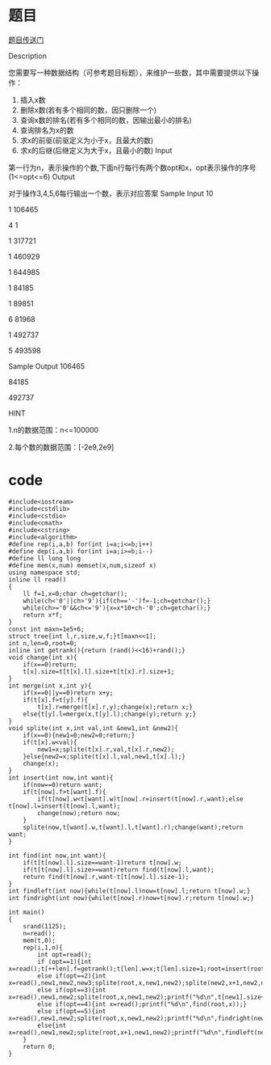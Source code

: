 ﻿---
tags: 
 - 知识学习
grammar_cjkRuby: true
catalog: true
layout:  post
header-img: "img/header/P7.jpg"
preview-img: "/img/preview/P47.jpg"
---
# 题目

[题目传送门](http://www.lydsy.com/JudgeOnline/problem.php?id=3224)

Description

您需要写一种数据结构（可参考题目标题），来维护一些数，其中需要提供以下操作：
1. 插入x数
2. 删除x数(若有多个相同的数，因只删除一个)
3. 查询x数的排名(若有多个相同的数，因输出最小的排名)
4. 查询排名为x的数
5. 求x的前驱(前驱定义为小于x，且最大的数)
6. 求x的后继(后继定义为大于x，且最小的数)
Input

第一行为n，表示操作的个数,下面n行每行有两个数opt和x，opt表示操作的序号(1<=opt<=6)
Output

对于操作3,4,5,6每行输出一个数，表示对应答案
Sample Input
10

1 106465

4 1

1 317721

1 460929

1 644985

1 84185

1 89851

6 81968

1 492737

5 493598

Sample Output
106465

84185

492737

HINT

1.n的数据范围：n<=100000

2.每个数的数据范围：[-2e9,2e9]

# code

```
#include<iostream>
#include<cstdlib>
#include<cstdio>
#include<cmath>
#include<cstring>
#include<algorithm>
#define rep(i,a,b) for(int i=a;i<=b;i++)
#define dep(i,a,b) for(int i=a;i>=b;i--)
#define ll long long
#define mem(x,num) memset(x,num,sizeof x)
using namespace std;
inline ll read()
{
	ll f=1,x=0;char ch=getchar();
	while(ch<'0'||ch>'9'){if(ch=='-')f=-1;ch=getchar();}
	while(ch>='0'&&ch<='9'){x=x*10+ch-'0';ch=getchar();}
	return x*f;
}
const int maxn=1e5+6;
struct tree{int l,r,size,w,f;}t[maxn<<1];
int n,len=0,root=0;
inline int getrank(){return (rand()<<16)+rand();}
void change(int x){
	if(x==0)return;
	t[x].size=t[t[x].l].size+t[t[x].r].size+1;
}
int merge(int x,int y){
	if(x==0||y==0)return x+y;
	if(t[x].f>t[y].f){
		t[x].r=merge(t[x].r,y);change(x);return x;}
	else{t[y].l=merge(x,t[y].l);change(y);return y;}
}
void splite(int x,int val,int &new1,int &new2){
	if(x==0){new1=0;new2=0;return;}
	if(t[x].w<val){
		new1=x;splite(t[x].r,val,t[x].r,new2);
	}else{new2=x;splite(t[x].l,val,new1,t[x].l);}
	change(x);
}
int insert(int now,int want){
	if(now==0)return want;
	if(t[now].f>t[want].f){
		if(t[now].w<t[want].w)t[now].r=insert(t[now].r,want);else t[now].l=insert(t[now].l,want);
		change(now);return now;
	}
	splite(now,t[want].w,t[want].l,t[want].r);change(want);return want;
}

int find(int now,int want){
	if(t[t[now].l].size==want-1)return t[now].w;
	if(t[t[now].l].size>=want)return find(t[now].l,want);
	return find(t[now].r,want-t[t[now].l].size-1);
}
int findleft(int now){while(t[now].l)now=t[now].l;return t[now].w;}
int findright(int now){while(t[now].r)now=t[now].r;return t[now].w;}

int main()
{
	srand(1125);
	n=read();
	mem(t,0);
	rep(i,1,n){
		int opt=read();
		if (opt==1){int x=read();t[++len].f=getrank();t[len].w=x;t[len].size=1;root=insert(root,len);}
		else if(opt==2){int x=read(),new1,new2,new3;splite(root,x,new1,new2);splite(new2,x+1,new2,new3);root=merge(merge(new1,t[new2].l),merge(t[new2].r,new3));}
		else if(opt==3){int x=read(),new1,new2;splite(root,x,new1,new2);printf("%d\n",t[new1].size+1);root=merge(new1,new2);}
		else if(opt==4){int x=read();printf("%d\n",find(root,x));}
		else if(opt==5){int x=read(),new1,new2;splite(root,x,new1,new2);printf("%d\n",findright(new1));root=merge(new1,new2);}
		else{int x=read(),new1,new2;splite(root,x+1,new1,new2);printf("%d\n",findleft(new2));root=merge(new1,new2);}
	}
	return 0;
}
```